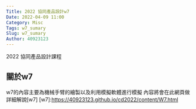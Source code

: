 ```yaml
---
Title: 2022 協同產品設計w7
Date: 2022-04-09 11:00
Category: Misc
Tags: w7_sumary
Slug: w7_sumary
Author: 40923123
---
```


2022 協同產品設計課程

<!-- PELICAN_END_SUMMARY -->

關於w7
----
w7的內容主要為機械手臂的繪製以及利用模擬軟體進行模擬
內容將會在此網頁做詳細解說[w7]
[w7]:https://40923123.github.io/cd2022/content/W7.html